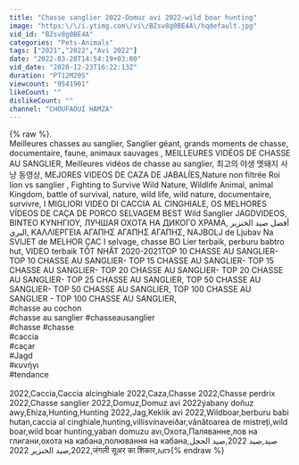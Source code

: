 ```yaml
---
title: "Chasse sanglier 2022-Domuz avi 2022-wild boar hunting"
image: "https:\/\/i.ytimg.com\/vi\/BZsv8g0BE4A\/hqdefault.jpg"
vid_id: "BZsv8g0BE4A"
categories: "Pets-Animals"
tags: ["2021","2022","Avi 2022"]
date: "2022-03-28T14:54:19+03:00"
vid_date: "2020-12-23T16:22:13Z"
duration: "PT12M20S"
viewcount: "9541901"
likeCount: ""
dislikeCount: ""
channel: "CHOUFAOUI HAMZA"
---
```

{% raw %}.<br />Meilleures chasses au sanglier, Sanglier géant, grands moments de chasse, documentaire, faune, animaux sauvages , MEILLEURES VIDÉOS DE CHASSE AU SANGLIER, Meilleures vidéos de chasse au sanglier, 최고의 야생 멧돼지 사냥 동영상, MEJORES VIDEOS DE CAZA DE JABALÍES,Nature non filtrée Roi lion vs sanglier , Fighting to Survive Wild Nature, Wildlife Animal, animal Kingdom, battle of survival, nature, wild life, wild nature, documentaire, survivre, I MIGLIORI VIDEO DI CACCIA AL CINGHIALE, OS MELHORES VÍDEOS DE CAÇA DE PORCO SELVAGEM BEST Wild Sanglier JAGDVIDEOS, ΒΙΝΤΕΟ ΚΥΝΗΓΙΟΥ, ЛУЧШАЯ ОХОТА НА ДИКОГО ХРАМА, أفضل صيد الخنزير البري, ΚΑΛΛΙΕΡΓΕΙΑ ΑΓΑΠΗΣ ΑΓΑΠΗΣ ΑΓΑΠΗΣ, NAJBOLJ de Ljubav Na SVIJET de MELHOR CAC I selvage, chasse BO Lier terbaik, perburu babtro hut, VIDEO terbaik TỐT NHẤT 2020-2021TOP 10 CHASSE AU SANGLIER- TOP 10 CHASSE AU SANGLIER- TOP 15 CHASSE AU SANGLIER- TOP 15 CHASSE AU SANGLIER- TOP 20 CHASSE AU SANGLIER- TOP 20 CHASSE AU SANGLIER- TOP 25 CHASSE AU SANGLIER, TOP 50 CHASSE AU SANGLIER- TOP 50 CHASSE AU SANGLIER, TOP 100 CHASSE AU SANGLIER - TOP 100 CHASSE AU SANGLIER,<br /> #chasse au cochon <br />#chasse au sanglier #chasseausanglier <br />#chasse #chasse <br />#caccia <br />#caçar<br /> #Jagd <br />#κυνήγι <br />#tendance<br /><br />2022,Caccia,Caccia alcinghiale 2022,Caza,Chasse 2022,Chasse perdrix 2022,Chasse sanglier 2022,Domuz,Domuz avi 2022ýabany doňuz awy,Ehiza,Hunting,Hunting 2022,Jag,Keklik avi 2022,Wildboar,berburu babi hutan,caccia al cinghiale,hunting,villisvínaveiðar,vânătoarea de mistreți,wild boar,wild boar hunting,yaban domuzu avı,Охота,Паляванне,лов на глигани,охота на кабана,полювання на кабана,صيد,صيد 2022,صيد الحجل 2022,صيد الخنزير 2022,जंगली सूअर का शिकार,አደን{% endraw %}
